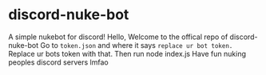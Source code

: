 # discord-nuke-bot
A simple nukebot for discord! 
Hello,
Welcome to the offical repo of discord-nuke-bot
Go to `token.json` and where it says `replace ur bot token.`
Replace ur bots token with that.
Then run node index.js
Have fun nuking peoples discord servers lmfao
